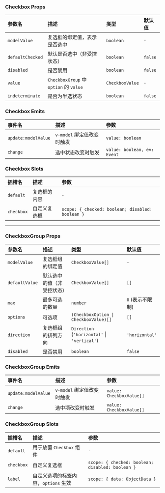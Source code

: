 ### Checkbox Props

| 参数名 | 描述 | 类型 | 默认值 |
| :--- | :--- | :--- | :--- |
| `modelValue` | 复选框的绑定值，表示是否选中 | `boolean` | `-` |
| `defaultChecked` | 默认是否选中（非受控状态） | `boolean` | `false` |
| `disabled` | 是否禁用 | `boolean` | `false` |
| `value` | `CheckboxGroup` 中 `option` 的 `value` | `CheckboxValue` | `-` |
| `indeterminate` | 是否为半选状态 | `boolean` | `false` |

### Checkbox Emits

| 事件名 | 描述 | 参数 |
| :--- | :--- | :--- |
| `update:modelValue` | `v-model` 绑定值改变时触发 | `value: boolean` |
| `change` | 选中状态改变时触发 | `value: boolean, ev: Event` |

### Checkbox Slots

| 插槽名 | 描述 | 参数 |
| :--- | :--- | :--- |
| `default` | 复选框的内容 | `-` |
| `checkbox` | 自定义复选框 | `scope: { checked: boolean; disabled: boolean }` |

---

### CheckboxGroup Props

| 参数名 | 描述 | 类型 | 默认值 |
| :--- | :--- | :--- | :--- |
| `modelValue` | 复选框组的绑定值 | `CheckboxValue[]` | `-` |
| `defaultValue` | 默认选中的值（非受控状态） | `CheckboxValue[]` | `[]` |
| `max` | 最多可选的数量 | `number` | `0` (表示不限制) |
| `options` | 可选项 | `(CheckboxOption \| CheckboxValue)[]` | `[]` |
| `direction` | 复选框组的排列方向 | `Direction` (`'horizontal'` \| `'vertical'`) | `'horizontal'` |
| `disabled` | 是否禁用 | `boolean` | `false` |

### CheckboxGroup Emits

| 事件名 | 描述 | 参数 |
| :--- | :--- | :--- |
| `update:modelValue` | `v-model` 绑定值改变时触发 | `value: CheckboxValue[]` |
| `change` | 选中项改变时触发 | `value: CheckboxValue[]` |

### CheckboxGroup Slots

| 插槽名 | 描述 | 参数 |
| :--- | :--- | :--- |
| `default` | 用于放置 `Checkbox` 组件 | `-` |
| `checkbox` | 自定义复选框 | `scope: { checked: boolean; disabled: boolean }` |
| `label` | 自定义选项的标签内容，`options` 生效 | `scope: { data: ObjectData }` |